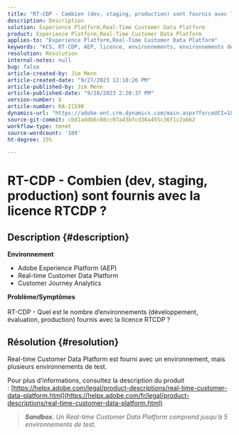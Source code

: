 ```yaml
---
title: "RT-CDP - Combien (dev, staging, production) sont fournis avec la licence RTCDP ?"
description: Description
solution: Experience Platform,Real-Time Customer Data Platform
product: Experience Platform,Real-Time Customer Data Platform
applies-to: "Experience Platform,Real-Time Customer Data Platform"
keywords: "KCS, RT-CDP, AEP, licence, environnements, environnements de test, configuration, Customer Journey Analytics, développement, évaluation, production, Adobe Experience Platform"
resolution: Resolution
internal-notes: null
bug: false
article-created-by: Jim Menn
article-created-date: "9/27/2023 12:18:26 PM"
article-published-by: Jim Menn
article-published-date: "9/28/2023 2:20:37 PM"
version-number: 6
article-number: KA-21590
dynamics-url: "https://adobe-ent.crm.dynamics.com/main.aspx?forceUCI=1&pagetype=entityrecord&etn=knowledgearticle&id=4ffb62f5-2f5d-ee11-be6f-6045bd006268"
source-git-commit: cbd1addb6c08cc07a43bfcd30a455c36f1c2abb2
workflow-type: tm+mt
source-wordcount: '109'
ht-degree: 15%

---
```


# RT-CDP - Combien (dev, staging, production) sont fournis avec la licence RTCDP ?

## Description {#description}

<b>Environnement</b>
- Adobe Experience Platform (AEP)
- Real-time Customer Data Platform
- Customer Journey Analytics




<b>Problème/Symptômes</b>
<br><br>RT-CDP - Quel est le nombre d’environnements (développement, évaluation, production) fournis avec la licence RTCDP ?<br>

## Résolution {#resolution}


Real-time Customer Data Platform est fourni avec un environnement, mais plusieurs environnements de test.

Pour plus d’informations, consultez la description du produit : [https://helpx.adobe.com/legal/product-descriptions/real-time-customer-data-platform.html](https://helpx.adobe.com/fr/legal/product-descriptions/real-time-customer-data-platform.html)


> <b>*Sandbox.</b> Un Real-time Customer Data Platform comprend jusqu’à 5 environnements de test.*

